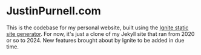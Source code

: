 # JustinPurnell.com

This is the codebase for my personal website, built using the [Ignite static site generator](https://github.com/twostraws/Ignite). For now, it's just a clone of my Jekyll site that ran from 2020 or so to 2024. New features brought about by Ignite to be added in due time.
